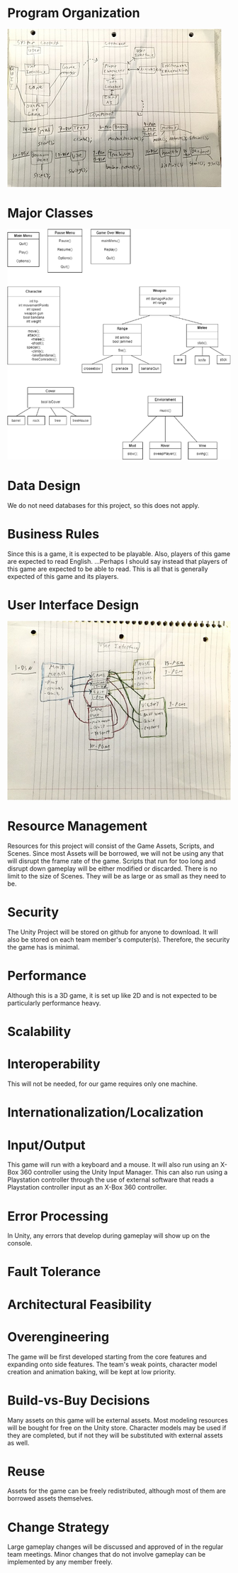 
# Program Organization

<img src = "/artifacts/0.jpg">

# Major Classes

<img src = "/artifacts/classDiagram.png">

# Data Design
We do not need databases for this project, so this does not apply.

# Business Rules
Since this is a game, it is expected to be playable. Also, players of this game are expected to read English.
...Perhaps I should say instead that players of this game are expected to be able to read.
This is all that is generally expected of this game and its players.

# User Interface Design

<img src = "/artifacts/1.jpg">

# Resource Management
Resources for this project will consist of the Game Assets, Scripts, and Scenes.
Since most Assets will be borrowed, we will not be using any that will disrupt the frame rate of the game.
Scripts that run for too long and disrupt down gameplay will be either modified or discarded.
There is no limit to the size of Scenes. They will be as large or as small as they need to be.

# Security
The Unity Project will be stored on github for anyone to download.
It will also be stored on each team member's computer(s).
Therefore, the security the game has is minimal.


# Performance
Although this is a 3D game, it is set up like 2D and is not expected to be particularly performance heavy.

# Scalability

# Interoperability
This will not be needed, for our game requires only one machine.

# Internationalization/Localization

# Input/Output
This game will run with a keyboard and a mouse.
It will also run using an X-Box 360 controller using the Unity Input Manager.
This can also run using a Playstation controller through the use of external software that reads a Playstation controller input as an X-Box 360 controller.

# Error Processing
In Unity, any errors that develop during gameplay will show up on the console.

# Fault Tolerance

# Architectural Feasibility


# Overengineering
The game will be first developed starting from the core features and expanding onto side features. The team's weak points, character model creation and animation baking, will be kept at low priority.

# Build-vs-Buy Decisions
Many assets on this game will be external assets.
Most modeling resources will be bought for free on the Unity store.
Character models may be used if they are completed, but if not they will be substituted with external assets as well.

# Reuse
Assets for the game can be freely redistributed, although most of them are borrowed assets themselves.

# Change Strategy
Large gameplay changes will be discussed and approved of in the regular team meetings. Minor changes that do not involve gameplay can be implemented by any member freely.
